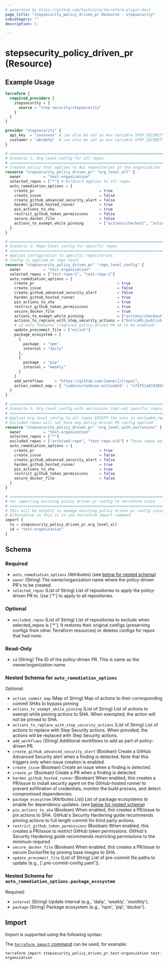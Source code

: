 ```yaml
---
# generated by https://github.com/hashicorp/terraform-plugin-docs
page_title: "stepsecurity_policy_driven_pr Resource - stepsecurity"
subcategory: ""
description: |-
  
---
```


# stepsecurity_policy_driven_pr (Resource)



## Example Usage

```terraform
terraform {
  required_providers {
    stepsecurity = {
      source = "step-security/stepsecurity"
    }
  }
}

provider "stepsecurity" {
  api_key  = "xxxxxxxx" # can also be set as env variable STEP_SECURITY_API_KEY
  customer = "abcdefg"  # can also be set as env variable STEP_SECURITY_CUSTOMER
}

# ============================================================================
# Scenario 1: Org-level config for all repos
# ============================================================================
# Creates policy that applies to ALL repositories in the organization
resource "stepsecurity_policy_driven_pr" "org_level_all" {
  owner          = "test-organization"
  selected_repos = ["*"] # Wildcard applies to all repos
  auto_remediation_options = {
    create_pr                             = true
    create_issue                          = false
    create_github_advanced_security_alert = false
    harden_github_hosted_runner           = true
    pin_actions_to_sha                    = true
    restrict_github_token_permissions     = false
    secure_docker_file                    = false
    actions_to_exempt_while_pinning       = ["actions/checkout", "actions/setup-node"]
  }
}

# ============================================================================
# Scenario 2: Repo-level config for specific repos
# ============================================================================
# Applies configuration to specific repositories
# Config is applied at repo level
resource "stepsecurity_policy_driven_pr" "repo_level_config" {
  owner          = "test-organization"
  selected_repos = ["test-repo-1", "test-repo-2"]
  auto_remediation_options = {
    create_pr                                     = true
    create_issue                                  = false
    create_github_advanced_security_alert         = false
    harden_github_hosted_runner                   = true
    pin_actions_to_sha                            = true
    restrict_github_token_permissions             = true
    secure_docker_file                            = true
    actions_to_exempt_while_pinning               = ["actions/checkout", "actions/setup-node"]
    actions_to_replace_with_step_security_actions = ["EnricoMi/publish-unit-test-result-action"]
    # v2-only features (requires policy-driven PR v2 to be enabled)
    update_precommit_file = ["eslint"]
    package_ecosystem = [
      {
        package  = "npm"
        interval = "daily"
      },
      {
        package  = "pip"
        interval = "weekly"
      }
    ]
    add_workflows     = "https://github.com/[owner]/[repo]",
    action_commit_map = { "codecov/codecov-action@v5" : "cf3f51a67d2820f7a7cefa0831889fbbef41ca57" }
  }
}

# ============================================================================
# Scenario 3: Org-level config with exclusions (opt-out specific repos)
# ============================================================================
# Applies org-level config to all repos EXCEPT the ones in excluded_repos
# Excluded repos will not have any policy-driven PR config applied
resource "stepsecurity_policy_driven_pr" "org_level_with_exclusions" {
  owner          = "test-organization"
  selected_repos = ["*"]
  excluded_repos = ["archived-repo", "test-repo-old"] # These repos opt-out
  auto_remediation_options = {
    create_pr                             = true
    create_issue                          = false
    create_github_advanced_security_alert = false
    harden_github_hosted_runner           = true
    pin_actions_to_sha                    = true
    restrict_github_token_permissions     = false
    secure_docker_file                    = false
  }
}

# ============================================================================
# For importing existing policy driven pr config to terraform state
# ============================================================================
# This will be helpful to manage existing policy driven pr config using terraform
# Alternative to this is to use terraform import command
import {
  to = stepsecurity_policy_driven_pr.org_level_all
  id = "test-organization"
}
```

<!-- schema generated by tfplugindocs -->
## Schema

### Required

- `auto_remediation_options` (Attributes) (see [below for nested schema](#nestedatt--auto_remediation_options))
- `owner` (String) The owner/organization name where the policy-driven PR's to be created.
- `selected_repos` (List of String) List of repositories to apply the policy-driven PR to. Use ['*'] to apply to all repositories.

### Optional

- `excluded_repos` (List of String) List of repositories to exclude when selected_repos is ['*']. It restores their original configs (preserving configs from other Terraform resources) or deletes configs for repos that had none.

### Read-Only

- `id` (String) The ID of the policy-driven PR. This is same as the owner/organization name.

<a id="nestedatt--auto_remediation_options"></a>
### Nested Schema for `auto_remediation_options`

Optional:

- `action_commit_map` (Map of String) Map of actions to their corresponding commit SHAs to bypass pinning
- `actions_to_exempt_while_pinning` (List of String) List of actions to exempt while pinning actions to SHA. When exempted, the action will not be pinned to SHA.
- `actions_to_replace_with_step_security_actions` (List of String) List of actions to replace with Step Security actions. When provided, the actions will be replaced with Step Security actions.
- `add_workflows` (String) Additional workflows to add as part of policy-driven PR.
- `create_github_advanced_security_alert` (Boolean) Create a GitHub Advanced Security alert when a finding is detected. Note that this triggers only when issue creation is enabled.
- `create_issue` (Boolean) Create an issue when a finding is detected.
- `create_pr` (Boolean) Create a PR when a finding is detected.
- `harden_github_hosted_runner` (Boolean) When enabled, this creates a PR/issue to install security agent on the GitHub-hosted runner to prevent exfiltration of credentials, monitor the build process, and detect compromised dependencies.
- `package_ecosystem` (Attributes List) List of package ecosystems to enable for dependency updates. (see [below for nested schema](#nestedatt--auto_remediation_options--package_ecosystem))
- `pin_actions_to_sha` (Boolean) When enabled, this creates a PR/issue to pin actions to SHA. GitHub's Security Hardening guide recommends pinning actions to full length commit for third party actions.
- `restrict_github_token_permissions` (Boolean) When enabled, this creates a PR/issue to restrict GitHub token permissions. GitHub's Security Hardening guide recommends restricting permissions to the minimum required
- `secure_docker_file` (Boolean) When enabled, this creates a PR/issue to secure Dockerfile by pinning base images to SHA.
- `update_precommit_file` (List of String) List of pre-commit file paths to update (e.g., ['.pre-commit-config.yaml']).

<a id="nestedatt--auto_remediation_options--package_ecosystem"></a>
### Nested Schema for `auto_remediation_options.package_ecosystem`

Required:

- `interval` (String) Update interval (e.g., 'daily', 'weekly', 'monthly').
- `package` (String) Package ecosystem (e.g., 'npm', 'pip', 'docker').

## Import

Import is supported using the following syntax:

The [`terraform import` command](https://developer.hashicorp.com/terraform/cli/commands/import) can be used, for example:

```shell
terraform import stepsecurity_policy_driven_pr.test-organization test-organization
```
